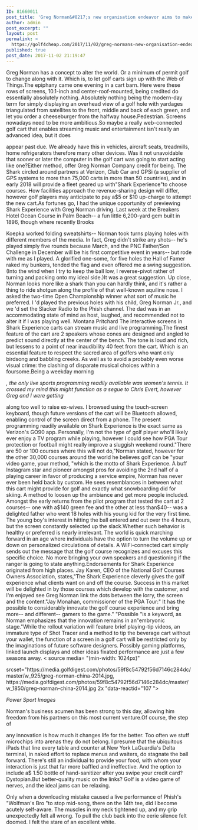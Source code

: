 ```yaml
---
ID: 81660011
post_title: 'Greg Norman&#8217;s new organisation endeavor aims to make the golf course experience bigger and better'
author: admin
post_excerpt: ""
layout: post
permalink: >
  https://golf4cheap.com/2017/11/02/greg-normans-new-organisation-endeavor-aims-to-make-the-golf-course-experience-bigger-and-better/
published: true
post_date: 2017-11-02 21:19:47
---
```

<div><div data-reactid="49"><p data-reactid="50">Greg Norman has a concept to alter the world. Or a minimum of permit golf to change along with it. Which is, to let golf carts sign up with the Web of Things.The epiphany came one evening in a cart barn. Here were these rows of screens, 10.1-inch and center-roof-mounted, being credited do essentially absolutely nothing. Absolutely nothing being the modern-day term for simply displaying an overhead view of a golf hole with yardages triangulated from satellites to the front, middle and back of each green, and let you order a cheeseburger from the halfway house.Pedestrian. Screens nowadays need to be more ambitious.So maybe a really web-connected golf cart that enables streaming music and entertainment isn't really an advanced idea, but it does</p><p data-reactid="56">appear past due. We already have this in vehicles, aircraft seats, treadmills, home refrigerators therefore many other devices. Was it not unavoidable that sooner or later the computer in the golf cart was going to start acting like one?Either method, offer Greg Norman Company credit for being. The Shark circled around partners at Verizon, Club Car and GPSi (a supplier of GPS systems to more than 75,000 carts in more than 50 countries), and in early 2018 will provide a fleet geared up with"Shark Experience"to choose courses. How facilities approach the revenue-sharing design will differ, however golf players may anticipate to pay a$5 or $10 up-charge to attempt the new cart.As fortunes go, I had the unique opportunity of previewing Shark Experience with Greg Norman driving. Last week at the Breakers Hotel Ocean Course in Palm Beach-- a fun little 6,200-yard gem built in 1896, though where recently Brooks<p data-reactid="60">Koepka worked folding sweatshirts-- Norman took turns playing holes with different members of the media. In fact, Greg didn't strike any shots-- he's played simply five rounds because March, and the PNC Father/Son Challenge in December will be his first competitive event in years-- but rode with me as I played. A glorified one-some, for five holes the Hall of Famer raked my bunkers, tended the flag and even offered me a swing suggestion.(Into the wind when I try to keep the ball low, I reverse-pivot rather of turning and packing onto my ideal side.)It was a great suggestion. Up close, Norman looks more like a shark than you can hardly think, and it's rather a thing to ride shotgun along the profile of that well-known aquiline nose. I asked the two-time Open Championship winner what sort of music he preferred. I 'd played the previous holes with his child, Greg Norman Jr., and we 'd set the Slacker Radio to the Phish channel. The dad was in an accommodating state of mind as host, laughed, and recommended not to alter it if I was playing well. Montana Pritchard The interactive screens in Shark Experience carts can stream music and live programming.The finest feature of the cart are 2 speakers whose cones are designed and angled to predict sound directly at the center of the bench. The tone is loud and rich, but lessens to a point of near inaudibility 40 feet from the cart. Which is an essential feature to respect the sacred area of golfers who want only birdsong and babbling creeks. As well as to avoid a probably even worse visual crime: the clashing of disparate musical choices within a foursome.Being a weekday morning</picture></div><figcaption data-reactid="84"><cite data-reactid="85">, the only live sports programming readily available was women's tennis. It crossed my mind this might function as a segue to Chris Evert, however Greg and I were getting</p></span></figcaption></figure><p></p><p data-reactid="87">along too well to raise ex-wives. I browsed using the touch-screen keyboard, though future versions of the cart will be Bluetooth allowed, enabling control of the screen direct from a phone. The present programming readily available on Shark Experience is the exact same as Verizon's GO90 app. Personally, I'm not the type of golf player who'll likely ever enjoy a TV program while playing, however I could see how PGA Tour protection or football might really improve a sluggish weekend round."There are 50 or 100 courses where this will not do,"Norman stated, however for the other 30,000 courses around the world he believes golf can be "your video game, your method, "which is the motto of Shark Experience. A buff Instagram star and pioneer amongst pros for avoiding the 2nd half of a playing career in favor of producing a service empire, Norman has never ever been held back by custom. He sees resemblances in between what this cart might provide for golf and exactly what snowboarding did for skiing. A method to loosen up the ambiance and get more people included. Amongst the early returns from the pilot program that tested the cart at 2 courses-- one with a$140 green fee and the other at less than$40-- was a delighted father who went 18 holes with his young kid for the very first time. The young boy's interest in hitting the ball entered and out over the 4 hours, but the screen constantly selected up the slack.Whether such behavior is healthy or preferred is nearly irrelevant. The world is quick marching forward in an age where individuals have the option to turn the volume up or down on personalized circulations of details. A WiFi-connected cart simply sends out the message that the golf course recognizes and excuses this specific choice. No more bringing your own speakers and questioning if the ranger is going to state anything.Endorsements for Shark Experience originated from high places. Jay Karen, CEO of the National Golf Courses Owners Association, states,"The Shark Experience cleverly gives the golf experience what clients want on and off the course. Success in this market will be delighted in by those courses which develop with the customer, and I'm enjoyed see Greg Norman link the dots between the lorry, the screen and the content."Jay Monahan, commissioner of the PGA Tour:" It has the possible to considerably innovate the golf course experience and bring more-- and different-- gamers to the game." "Possible "is a keyword, as Norman emphasizes that the innovation remains in an"embryonic stage."While the rollout variation will feature brief playing-tip videos, an immature type of Shot Tracer and a method to tip the beverage cart without your wallet, the function of a screen in a golf cart will be restricted only by the imaginations of future software designers. Possibly gaming platforms, linked launch displays and other ideas fixated performance are just a few seasons away. < source media= "(min-width: 1024px)"</p><p data-reactid="97">srcset="https://media.golfdigest.com/photos/59f8c54792f56d7146c284dc/master/w_925/greg-norman-china-2014.jpg, https://media.golfdigest.com/photos/59f8c54792f56d7146c284dc/master/w_1850/greg-norman-china-2014.jpg 2x "data-reactid="107 "><div data-reactid="105"><picture data-reactid="106"><source media="(min-width: 1024px)" srcset="https://media.golfdigest.com/photos/59f8c54792f56d7146c284dc/master/w_925/greg-norman-china-2014.jpg, https://media.golfdigest.com/photos/59f8c54792f56d7146c284dc/master/w_1850/greg-norman-china-2014.jpg 2x" data-reactid="107"><source media="(min-width: 768px)" srcset="https://media.golfdigest.com/photos/59f8c54792f56d7146c284dc/master/w_806/greg-norman-china-2014.jpg, https://media.golfdigest.com/photos/59f8c54792f56d7146c284dc/master/w_1612/greg-norman-china-2014.jpg 2x" data-reactid="108"><source srcset="https://media.golfdigest.com/photos/59f8c54792f56d7146c284dc/master/w_768/greg-norman-china-2014.jpg, https://media.golfdigest.com/photos/59f8c54792f56d7146c284dc/master/w_1536/greg-norman-china-2014.jpg 2x" data-reactid="109"><img alt="" src="https://media.golfdigest.com/photos/59f8c54792f56d7146c284dc/master/w_768/greg-norman-china-2014.jpg" aria-hidden="false" data-reactid="110"></picture></div><figcaption data-reactid="120"><cite data-reactid="121">Power Sport Images</cite><span data-reactid="122"><p>Norman's business acumen has been strong to this day, allowing him freedom from his partners on this most current venture.Of course, the step of</figcaption></figure><p></p><p data-reactid="123">any innovation is how much it changes life for the better. Too often we stuff microchips into arenas they do not belong. I presume that the ubiquitous iPads that line every table and counter at New York LaGuardia's Delta terminal, in naked effort to replace menus and waiters, do stagnate the ball forward. There's still an individual to provide your food, with whom your interaction is just that far more baffled and ineffective. And the option to include a$ 1.50 bottle of hand-sanitizer after you swipe your credit card? Dystopian.But better-quality music on the links? Golf is a video game of nerves, and the ideal jams can be relaxing.<p data-reactid="125">Only when a downloading mistake caused a live performance of Phish's "Wolfman's Bro "to stop mid-song, there on the 14th tee, did I become acutely self-aware. The muscles in my neck tightened up, and my grip unexpectedly felt all wrong. To pull the club back into the eerie silence felt doomed. I felt the stare of an excellent white.